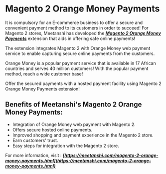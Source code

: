 # Magento 2 Orange Money Payments

It is compulsory for an E-commerce business to offer a secure and convenient payment method to its customers in order to succeed! For Magento 2 stores, Meetanshi has developed the [***Magento 2 Orange Money Payments***](https://meetanshi.com/magento-2-orange-money-payments.html) extension that aids in offering safe online payments!

The extension integrates Magento 2 with Orange Money web payment service to enable capturing secure online payments from the customers.

Orange Money is a popular payment service that is available in 17 African countries and serves 40 million customers! With the popular payment method, reach a wide customer base!

Offer the secured payments with a hosted payment facility using Magento 2 Orange Money Payments extension!

## Benefits of Meetanshi's Magento 2 Orange Money Payments: ##

* Integration of Orange Money web payment with Magento 2.
* Offers secure hosted online payments.
* Improved shopping and payment experience in the Magento 2 store.
* Earn customers' trust.
* Easy steps for integration with the Magento 2 store.

For more information, visit : ***[https://meetanshi.com/magento-2-orange-money-payments.html](https://meetanshi.com/magento-2-orange-money-payments.html)***
